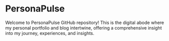 # PersonaPulse
Welcome to PersonaPulse GitHub repository! This is the digital abode where my personal portfolio and blog intertwine, offering a comprehensive insight into my journey, experiences, and insights.
